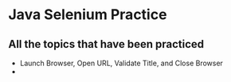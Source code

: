 # **Java Selenium Practice**
## All the topics that have been practiced
- Launch Browser, Open URL, Validate Title, and Close Browser
-  
